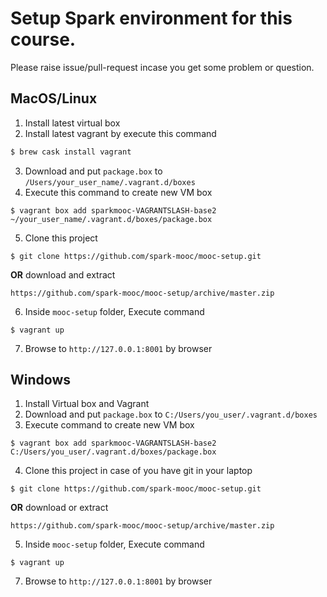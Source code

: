 # Setup Spark environment for this course.

Please raise issue/pull-request incase you get some problem or question.

## MacOS/Linux
1. Install latest virtual box
2. Install latest vagrant by execute this command
```bash
$ brew cask install vagrant
```
3. Download and put `package.box` to `/Users/your_user_name/.vagrant.d/boxes`
4. Execute this command to create new VM box
```
$ vagrant box add sparkmooc-VAGRANTSLASH-base2 ~/your_user_name/.vagrant.d/boxes/package.box
```
5. Clone this project
```
$ git clone https://github.com/spark-mooc/mooc-setup.git
```
**OR** download and extract
```
https://github.com/spark-mooc/mooc-setup/archive/master.zip
```
6. Inside `mooc-setup` folder, Execute command
```
$ vagrant up
```
7. Browse to `http://127.0.0.1:8001` by browser

## Windows
1. Install Virtual box and Vagrant
2. Download and put `package.box` to `C:/Users/you_user/.vagrant.d/boxes`
3. Execute command to create new VM box
```
$ vagrant box add sparkmooc-VAGRANTSLASH-base2 C:/Users/you_user/.vagrant.d/boxes/package.box
```
4. Clone this project in case of you have git in your laptop
```
$ git clone https://github.com/spark-mooc/mooc-setup.git
```
**OR** download or extract
```
https://github.com/spark-mooc/mooc-setup/archive/master.zip
```
5. Inside `mooc-setup` folder, Execute command
```
$ vagrant up
```
7. Browse to `http://127.0.0.1:8001` by browser
